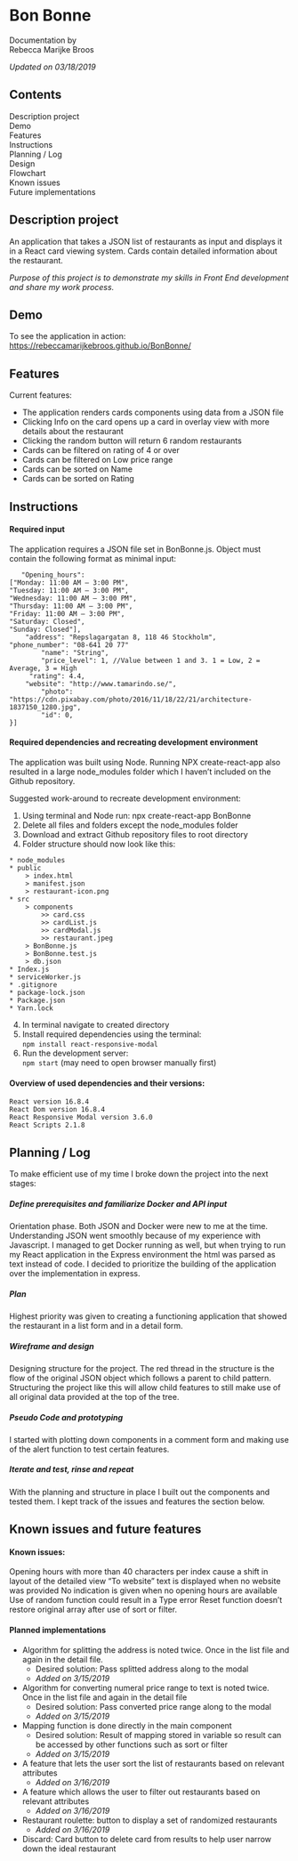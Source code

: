
# Bon Bonne
Documentation by <br>
Rebecca Marijke Broos

*Updated on 03/18/2019*

## Contents
Description project<br>
Demo<br>
Features<br>
Instructions<br>
Planning / Log<br>
Design<br>
Flowchart<br>
Known issues<br>
Future implementations

## Description project
An application that takes a JSON list of restaurants as input and displays it in a React card viewing system. Cards contain detailed information about the restaurant.

*Purpose of this project is to demonstrate my skills in Front End development and share my work process.*

## Demo
To see the application in action:<br>
https://rebeccamarijkebroos.github.io/BonBonne/


## Features
Current features:
* The application renders cards components using data from a JSON file
* Clicking Info on the card opens up a card in overlay view with more details about the restaurant
* Clicking the random button will return 6 random restaurants
* Cards can be filtered on rating of 4 or over
* Cards can be filtered on Low price range
* Cards can be sorted on Name
* Cards can be sorted on Rating

## Instructions
#### Required input
The application requires a JSON file set in BonBonne.js. 
Object must contain the following format as minimal input:

```[{
   "Opening_hours":
["Monday: 11:00 AM – 3:00 PM", 
"Tuesday: 11:00 AM – 3:00 PM",
"Wednesday: 11:00 AM – 3:00 PM", 
"Thursday: 11:00 AM – 3:00 PM", 
"Friday: 11:00 AM – 3:00 PM", 
"Saturday: Closed", 
"Sunday: Closed"],
   	"address": "Repslagargatan 8, 118 46 Stockholm",    
"phone_number": "08-641 20 77"
     	"name": "String",
    	"price_level": 1, //Value between 1 and 3. 1 = Low, 2 = Average, 3 = High
   	 "rating": 4.4,
  	"website": "http://www.tamarindo.se/",
    	"photo": "https://cdn.pixabay.com/photo/2016/11/18/22/21/architecture-1837150_1280.jpg",
    	"id": 0,
}]

```
#### Required dependencies and recreating development environment
The application was built using Node. Running NPX create-react-app also resulted in a large node_modules folder which I haven’t included on the Github repository.

Suggested work-around to recreate development environment:
1. Using terminal and Node run: npx create-react-app BonBonne
2. Delete all files and folders except the node_modules folder
3. Download and extract Github repository files to root directory
4. Folder structure should now look like this:
```
* node_modules		
* public
	> index.html
	> manifest.json
	> restaurant-icon.png
* src
	> components
		>> card.css
		>> cardList.js
		>> cardModal.js
		>> restaurant.jpeg
	> BonBonne.js
	> BonBonne.test.js
	> db.json
* Index.js
* serviceWorker.js
* .gitignore
* package-lock.json
* Package.json
* Yarn.lock
```

4. In terminal navigate to created directory
5. Install required dependencies using the terminal:<br>
`npm install react-responsive-modal`
6. Run the development server:<br>
 `npm start` (may need to open browser manually first)
 
#### Overview of used dependencies and their versions:
	React version 16.8.4
    React Dom version 16.8.4
    React Responsive Modal version 3.6.0
    React Scripts 2.1.8
    
## Planning / Log
To make efficient use of my time I broke down the project into the next stages:

##### Define prerequisites and familiarize Docker and API input
Orientation phase. Both JSON and Docker were new to me at the time. Understanding JSON went smoothly because of my experience with Javascript. I managed to get Docker running as well, but when trying to run my React application in the Express environment the html was parsed as text instead of code. I decided to prioritize the building of the application over the implementation in express. 

##### Plan
Highest priority was given to creating a functioning application that showed the restaurant in a list form and in a detail form. 

##### Wireframe and design
Designing structure for the project. The red thread in the structure is the flow of the original JSON object which follows a parent to child pattern. Structuring the project like this will allow child features to still make use of all original data provided at the top of the tree. 

##### Pseudo Code and prototyping
I started with plotting down components in a comment form and making use of the alert function to test certain features. 

##### Iterate and test, rinse and repeat
With the planning and structure in place I built out the components and tested them. I kept track of the issues and features the section below.

## Known issues and future features
#### Known issues:
Opening hours with more than 40 characters per index cause a shift in layout of the detailed view
“To website” text is displayed when no website was provided
No indication is given when no opening hours are available 
Use of random function could result in a Type error
Reset function doesn’t restore original array after use of sort or filter.

#### Planned implementations
* Algorithm for splitting the address is noted twice. Once in the list file and again in the detail file.
	* Desired solution: Pass splitted address along to the modal 
	* *Added on 3/15/2019*
* Algorithm for converting numeral price range to text is noted twice. Once in the list file and again in the detail file
	* Desired solution: Pass converted price range along to the modal
	* *Added on 3/15/2019*
* Mapping function is done directly in the main component
	 * Desired solution: Result of mapping stored in variable so result can be accessed by other functions such as sort or filter
	* *Added on 3/15/2019*
* A feature that lets the user sort the list of restaurants based on relevant attributes
	* *Added on 3/16/2019*
* A feature which allows the user to filter out restaurants based on relevant attributes
	* *Added on 3/16/2019*
* Restaurant roulette: button to display a set of randomized restaurants 
	* *Added on 3/16/2019* 
* Discard: Card button to delete card from results to help user narrow down the ideal restaurant 










